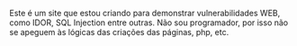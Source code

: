 Este é um site que estou criando para demonstrar vulnerabilidades WEB, como IDOR, SQL Injection entre outras.
Não sou programador, por isso não se apeguem às lógicas das criações das páginas, php, etc.
